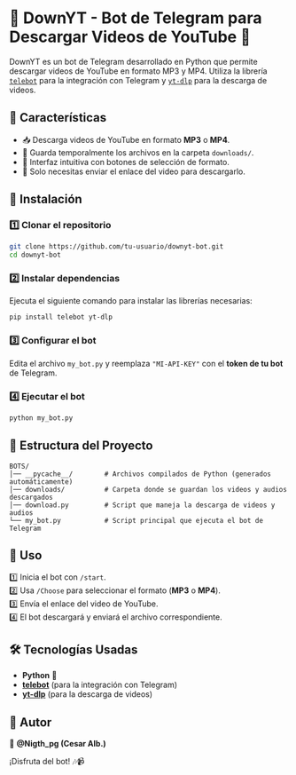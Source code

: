 # 🎵 DownYT - Bot de Telegram para Descargar Videos de YouTube 🎥

DownYT es un bot de Telegram desarrollado en Python que permite descargar videos de YouTube en formato MP3 y MP4. Utiliza la librería [`telebot`](https://pypi.org/project/telebot/) para la integración con Telegram y [`yt-dlp`](https://github.com/yt-dlp/yt-dlp) para la descarga de videos.

## 📌 Características

- 📥 Descarga videos de YouTube en formato **MP3** o **MP4**.
- 📂 Guarda temporalmente los archivos en la carpeta `downloads/`.
- 🚀 Interfaz intuitiva con botones de selección de formato.
- 🔗 Solo necesitas enviar el enlace del video para descargarlo.

## 🚀 Instalación

### 1️⃣ Clonar el repositorio
```bash
git clone https://github.com/tu-usuario/downyt-bot.git
cd downyt-bot
```

### 2️⃣ Instalar dependencias
Ejecuta el siguiente comando para instalar las librerías necesarias:
```bash
pip install telebot yt-dlp
```

### 3️⃣ Configurar el bot
Edita el archivo `my_bot.py` y reemplaza `"MI-API-KEY"` con el **token de tu bot** de Telegram.

### 4️⃣ Ejecutar el bot
```bash
python my_bot.py
```

## 📂 Estructura del Proyecto

```
BOTS/
│── __pycache__/        # Archivos compilados de Python (generados automáticamente)
│── downloads/          # Carpeta donde se guardan los videos y audios descargados
│── download.py         # Script que maneja la descarga de videos y audios
└── my_bot.py           # Script principal que ejecuta el bot de Telegram
```

## 📜 Uso

1️⃣ Inicia el bot con `/start`.  
2️⃣ Usa `/Choose` para seleccionar el formato (**MP3** o **MP4**).  
3️⃣ Envía el enlace del video de YouTube.  
4️⃣ El bot descargará y enviará el archivo correspondiente.  

## 🛠 Tecnologías Usadas

- **Python** 🐍  
- **[telebot](https://pypi.org/project/telebot/)** (para la integración con Telegram)  
- **[yt-dlp](https://github.com/yt-dlp/yt-dlp)** (para la descarga de videos)

## 📌 Autor
👤 **@Nigth_pg (Cesar Alb.)**  

¡Disfruta del bot! 🎶📹  
